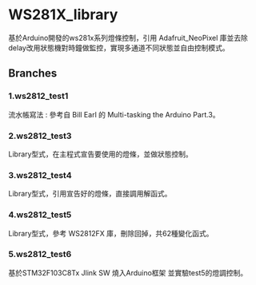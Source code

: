 # WS281X_library
基於Arduino開發的ws281x系列燈條控制，引用 Adafruit_NeoPixel 庫並去除delay改用狀態機對時鐘做監控，實現多通道不同狀態並自由控制模式。
## Branches
### 1.ws2812_test1

流水帳寫法 : 參考自  Bill Earl 的 Multi-tasking the Arduino Part.3。

### 2.ws2812_test3

Library型式，在主程式宣告要使用的燈條，並做狀態控制。

### 3.ws2812_test4

Library型式，引用宣告好的燈條，直接調用解函式。

### 4.ws2812_test5

Library型式，參考 WS2812FX 庫，刪除回掉，共62種變化函式。

### 5.ws2812_test6
基於STM32F103C8Tx Jlink SW 燒入Arduino框架 並實驗test5的燈調控制。